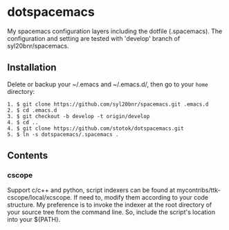 # dotspacemacs

My spacemacs configuration layers including the dotfile (.spacemacs).
The configuration and setting are tested with 'develop' branch of syl20bnr/spacemacs.

## Installation
Delete or backup your ~/.emacs and ~/.emacs.d/, then go to your `home` directory:

```
1. $ git clone https://github.com/syl20bnr/spacemacs.git .emacs.d
2. $ cd .emacs.d
3. $ git checkout -b develop -t origin/develop
4. $ cd ..
4. $ git clone https://github.com/stotok/dotspacemacs.git
5. $ ln -s dotspacemacs/.spacemacs .
```

## Contents

### cscope

Support c/c++ and python, script indexers can be found at mycontribs/ttk-cscope/local/xcscope.
If need to, modify them according to your code structure. My preference is to invoke the indexer at the
root directory of your source tree from the command line. So, include the script's location into your ${PATH}.
